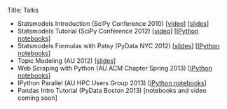 Title: Talks

* Statsmodels Introduction (SciPy Conference 2010) [[video](http://archive.org/details/Scipy2010-SkipperSeabold-StatsmodelsStatisticalModellingInPython)] [[slides](http://conference.scipy.org/scipy2010/slides/skipper_seabold_statsmodels.pdf)]
* Statsmodels Tutorial (SciPy Conference 2012) [[video](http://pyvideo.org/video/1200/statsmodels)] [[IPython notebooks](https://github.com/statsmodels/statsmodels/tree/master/examples/notebooks)]
* Statsmodels Formulas with Patsy (PyData NYC 2012) [[slides](../presentations/seabold_pydata2012.html#slide1)] [[IPython notebooks](https://github.com/jseabold/538model)]
* Topic Modeling (AU 2012) [[slides](../presentations/topicmodelintro.html)]
* Web Scraping with Python (AU ACM Chapter Spring 2013) [[IPython notebooks](https://github.com/jseabold/web-scraping)]
* IPython Parallel (AU HPC Users Group 2013) [[IPython notebooks](https://github.com/jseabold/zorro)]
* Pandas Intro Tutorial (PyData Boston 2013) [notebooks and video coming soon]
